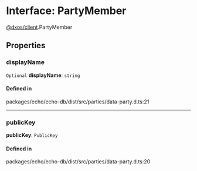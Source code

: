 # Interface: PartyMember

[@dxos/client](../modules/dxos_client.md).PartyMember

## Properties

### displayName

 `Optional` **displayName**: `string`

#### Defined in

packages/echo/echo-db/dist/src/parties/data-party.d.ts:21

___

### publicKey

 **publicKey**: `PublicKey`

#### Defined in

packages/echo/echo-db/dist/src/parties/data-party.d.ts:20
